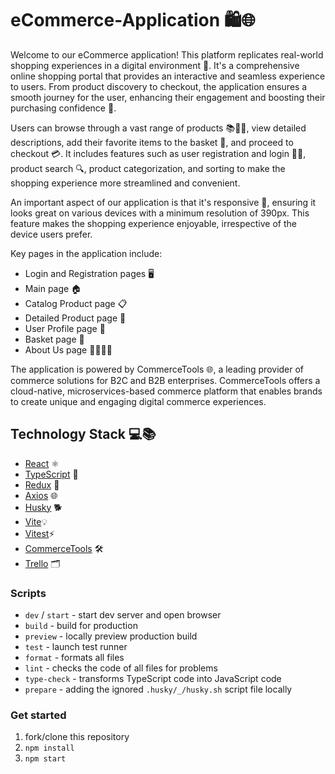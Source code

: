 # eCommerce-Application 🛍️🌐

Welcome to our eCommerce application! This platform replicates real-world shopping experiences in a digital environment 🏪. It's a comprehensive online shopping portal that provides an interactive and seamless experience to users. From product discovery to checkout, the application ensures a smooth journey for the user, enhancing their engagement and boosting their purchasing confidence 🚀.

Users can browse through a vast range of products 📚👗👟, view detailed descriptions, add their favorite items to the basket 🛒, and proceed to checkout 💳. It includes features such as user registration and login 📝🔐, product search 🔍, product categorization, and sorting to make the shopping experience more streamlined and convenient.

An important aspect of our application is that it's responsive 📲, ensuring it looks great on various devices with a minimum resolution of 390px. This feature makes the shopping experience enjoyable, irrespective of the device users prefer.

Key pages in the application include:

- Login and Registration pages 🖥️
- Main page 🏠
- Catalog Product page 📋
- Detailed Product page 🔎
- User Profile page 👤
- Basket page 🛒
- About Us page 🙋‍♂️🙋‍♀️

The application is powered by CommerceTools 🌐, a leading provider of commerce solutions for B2C and B2B enterprises. CommerceTools offers a cloud-native, microservices-based commerce platform that enables brands to create unique and engaging digital commerce experiences.

## Technology Stack 💻📚

- [React](https://react.dev/) ⚛️
- [TypeScript](https://www.typescriptlang.org/) 📏
- [Redux](https://redux.js.org/) 🔄
- [Axios](https://axios-http.com/) 🌐
- [Husky](https://typicode.github.io/husky/) 🐕
- [Vite](https://vitejs.dev/)💡
- [Vitest](https://vitest.dev/)⚡️
- [CommerceTools](https://docs.commercetools.com/docs) 🛠️
- [Trello](https://trello.com/) 🗂️

### Scripts

- `dev` / `start` - start dev server and open browser
- `build` - build for production
- `preview` - locally preview production build
- `test` - launch test runner
- `format` - formats all files
- `lint` - checks the code of all files for problems
- `type-check` - transforms TypeScript code into JavaScript code
- `prepare` - adding the ignored `.husky/_/husky.sh` script file locally

### Get started

 1. fork/clone this repository
 2. `npm install`
 3. `npm start`
